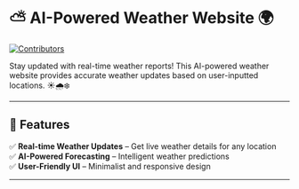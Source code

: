 # ⛅ AI-Powered Weather Website 🌍  

[![Contributors](https://img.shields.io/github/contributors/atul-vish/AI-Powered-Weather-Website)](#)

Stay updated with real-time weather reports! This AI-powered weather website provides accurate weather updates based on user-inputted locations. ☀️🌧️❄️  

---

## 📌 Features  
✅ **Real-time Weather Updates** – Get live weather details for any location  
✅ **AI-Powered Forecasting** – Intelligent weather predictions  
✅ **User-Friendly UI** – Minimalist and responsive design  

---

